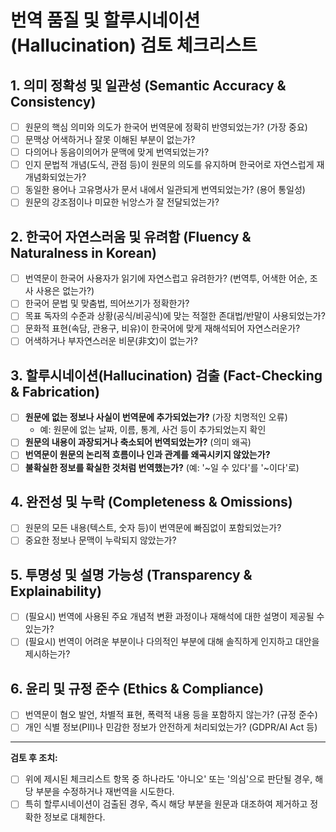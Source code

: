 # 번역 품질 및 할루시네이션(Hallucination) 검토 체크리스트

## 1. 의미 정확성 및 일관성 (Semantic Accuracy & Consistency)
- [ ] 원문의 핵심 의미와 의도가 한국어 번역문에 정확히 반영되었는가? (가장 중요)
- [ ] 문맥상 어색하거나 잘못 이해된 부분이 없는가?
- [ ] 다의어나 동음이의어가 문맥에 맞게 번역되었는가?
- [ ] 인지 문법적 개념(도식, 관점 등)이 원문의 의도를 유지하며 한국어로 자연스럽게 재개념화되었는가?
- [ ] 동일한 용어나 고유명사가 문서 내에서 일관되게 번역되었는가? (용어 통일성)
- [ ] 원문의 강조점이나 미묘한 뉘앙스가 잘 전달되었는가?

## 2. 한국어 자연스러움 및 유려함 (Fluency & Naturalness in Korean)
- [ ] 번역문이 한국어 사용자가 읽기에 자연스럽고 유려한가? (번역투, 어색한 어순, 조사 사용은 없는가?)
- [ ] 한국어 문법 및 맞춤법, 띄어쓰기가 정확한가?
- [ ] 목표 독자의 수준과 상황(공식/비공식)에 맞는 적절한 존대법/반말이 사용되었는가?
- [ ] 문화적 표현(속담, 관용구, 비유)이 한국어에 맞게 재해석되어 자연스러운가?
- [ ] 어색하거나 부자연스러운 비문(非文)이 없는가?

## 3. 할루시네이션(Hallucination) 검출 (Fact-Checking & Fabrication)
- [ ] **원문에 없는 정보나 사실이 번역문에 추가되었는가?** (가장 치명적인 오류)
  - 예: 원문에 없는 날짜, 이름, 통계, 사건 등이 추가되었는지 확인
- [ ] **원문의 내용이 과장되거나 축소되어 번역되었는가?** (의미 왜곡)
- [ ] **번역문이 원문의 논리적 흐름이나 인과 관계를 왜곡시키지 않았는가?**
- [ ] **불확실한 정보를 확실한 것처럼 번역했는가?** (예: '~일 수 있다'를 '~이다'로)

## 4. 완전성 및 누락 (Completeness & Omissions)
- [ ] 원문의 모든 내용(텍스트, 숫자 등)이 번역문에 빠짐없이 포함되었는가?
- [ ] 중요한 정보나 문맥이 누락되지 않았는가?

## 5. 투명성 및 설명 가능성 (Transparency & Explainability)
- [ ] (필요시) 번역에 사용된 주요 개념적 변환 과정이나 재해석에 대한 설명이 제공될 수 있는가?
- [ ] (필요시) 번역이 어려운 부분이나 다의적인 부분에 대해 솔직하게 인지하고 대안을 제시하는가?

## 6. 윤리 및 규정 준수 (Ethics & Compliance)
- [ ] 번역문이 혐오 발언, 차별적 표현, 폭력적 내용 등을 포함하지 않는가? (규정 준수)
- [ ] 개인 식별 정보(PII)나 민감한 정보가 안전하게 처리되었는가? (GDPR/AI Act 등)

---
**검토 후 조치:**
- [ ] 위에 제시된 체크리스트 항목 중 하나라도 '아니오' 또는 '의심'으로 판단될 경우, 해당 부분을 수정하거나 재번역을 시도한다.
- [ ] 특히 할루시네이션이 검출된 경우, 즉시 해당 부분을 원문과 대조하여 제거하고 정확한 정보로 대체한다.